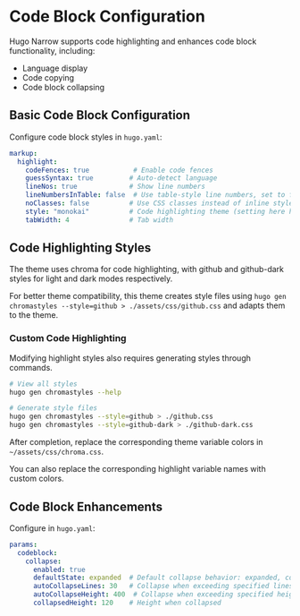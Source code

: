 # Code Block Configuration

Hugo Narrow supports code highlighting and enhances code block functionality, including:

- Language display
- Code copying
- Code block collapsing

## Basic Code Block Configuration

Configure code block styles in `hugo.yaml`:

```yaml
markup:
  highlight:
    codeFences: true           # Enable code fences
    guessSyntax: true         # Auto-detect language
    lineNos: true             # Show line numbers
    lineNumbersInTable: false  # Use table-style line numbers, set to false for theme compatibility
    noClasses: false          # Use CSS classes instead of inline styles
    style: "monokai"          # Code highlighting theme (setting here has no effect, details below)
    tabWidth: 4               # Tab width
```

## Code Highlighting Styles

The theme uses chroma for code highlighting, with github and github-dark styles for light and dark modes respectively.

For better theme compatibility, this theme creates style files using `hugo gen chromastyles --style=github > ./assets/css/github.css` and adapts them to the theme.

### Custom Code Highlighting

Modifying highlight styles also requires generating styles through commands.

```bash
# View all styles
hugo gen chromastyles --help

# Generate style files
hugo gen chromastyles --style=github > ./github.css
hugo gen chromastyles --style=github-dark > ./github-dark.css
```
After completion, replace the corresponding theme variable colors in `~/assets/css/chroma.css`.

You can also replace the corresponding highlight variable names with custom colors.

## Code Block Enhancements

Configure in `hugo.yaml`:

```yaml
params:
  codeblock:
    collapse:
      enabled: true
      defaultState: expanded  # Default collapse behavior: expanded, collapsed
      autoCollapseLines: 30   # Collapse when exceeding specified lines
      autoCollapseHeight: 400  # Collapse when exceeding specified height
      collapsedHeight: 120    # Height when collapsed
```





